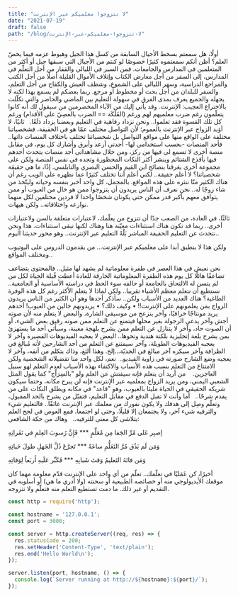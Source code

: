 ```yaml
---
title: "لا تتزوجوا معلميكم عبر الإنترنت"
date: "2021-07-19"
draft: false
path: "/blog/لا-تتزوجوا-معلميكم-عبر-الإنترنت"
---
```


أولًا، هل سمعتم بسخط الأجيال السابقة من كسل هذا الجيل وهبوط عزمه فيما يخصّ العلم؟ أظن أنكم سمعتموه كثيرًا خصوصًا لو كنتم من الأجيال التي سبقها جيل أو أكثر من المتعلمين في المدارس والجامعات. فمن السير في الليالي والقفار من أجل التعلّم في المدارس، إلى السفر من أجل معارض الكتاب وإتلاف الأموال القليلة أصلًا من أجل الكتب والمراجع الدراسية، وسهر الليالي على الشموع، وشظف العيش والكفاح من أجل التعلم، والسفر للبلدان من أجل بحث أو مخطوط أو مرجع. ربما بعضكم لم يسمع بهذا لكنه لا يجهله والجميع يعرف بمدى الفرق في سهولة التعليم بين الماضي والحاضر والتي تكلّلت بالاختراع العجيب: الإنترنت. وقد يأتي إليك من الآباء المخضرمين من سيقول لك أنه كانوا يتعلّمون رغم ضرب معلميهم لهم ورغم (الفَلَكَة == الضرب بالعصِيّ على الأقدام) ورغم كل تلك القسوة فقد تعلموا.. ونحن نزداد رفاهية في التعليم وبعضنا يزداد دَلَعًا.
 
ثانيًا، لا أؤيد الزواج عبر الإنترنت بالعموم؛ لأن التواصل مختلف عمّا هو في الحقيقة، فشخصياتنا مختلفة على الواقع منها على مواقع التواصل بل شخصياتنا تختلف باختلاف المنصات ذاتها.. فأحد المنصات -بحسب استخدامي لها- أجدني أرعد وأبرق وأشارك كل يوم، في مقابل منصة أخرى لا تسمع لي فيها من ركز، ومن خلال مشاهداتي أجد منصات يتحدث أحدهم فيها بأقذع الشتائم وينشر أكثر النكات المحظورة وتجده في نفس المنصة ولكن على مجموعة أخرى يغرقنا بنصائح ابن القيم والحسن البصري والنابلسي. إذًا، ما هي حقيقة شخصياتنا؟ لا أعلم حقيقة.. لكني أعلم أننا تختلف كثيرًا عما نظهره على الويب رغم أن هناك الكثير منّا ننثره على هذه المواقع.
بالمجمل، كل واحد أخبر بنفسه وحياته وليتّخذ من شاء زوجًا له.. نحن نعرف أن الناس يريدون أن يتزوجوا ممن هو خال من العيوب أو ممن يتوافق معهم بأكبر قدر ممكن حتى يكونان شخصًا واحدا لا فردين مختلفين لكل منهما نوازعه واختلافاته.. ولكن هيهات.

ثالثًا، في العادة، من الصعب جدًا أن تتزوج من يعلّمك، لاعتبارات متعلقة بالسن ولاعتبارات أخرى.. ربما قد تكون هناك استثناءات معيّنة هنا وهناك لكنها تبقى استثناءات. هذا ونحن نتحدث عن التعليم الحقيقة المباشر بَلْهْ التعليم عبر الإنترنت.. وهو محور حديثنا اليوم..

ولكن هذا لا ينطبق أبدا على معلميكم عبر الإنترنت... من يقدمون الدروس على اليوتيوب ومختلف المواقع..

نحن نعيش في هذا العصر في طفرة معلوماتية لم يشهد لها مثيل.. فالمحتوى يتضاعف تضاعفًا هائلًا كل يوم هذه الطفرة المعلوماتية الخارقة للعادة أعطت قُبلة الحياة لكل من لم يتسن له الالتحاق بالجامعة أو حالفه سوء الحظ في دراسته الأساسية أو الجامعية.. نستطيع أن نتعلم معظم الأشياء تقريبا.. ولكن لماذا لا يتعلم الأكثر رغم كل هذه الوفرة الطاغية؟
هناك العديد من الأسباب ولكن.. سأذكر أحدها وهو أن الكثير من الناس يريدون الزواج بمن يعلمونهم على الإنترنت!!
•	وكيف ذلك؟
•	يريدونهم خالين من العيوب!
أحدهم يريد مونتاجًا خرافيًا، وآخر ينزعج من موسيقى الشارة، والبعض لا يتعلم منه لأن صوته أجش وآخر يدعي الرجولة بغير محلها فيتمنع عن التعلم ممن صوته رقيق بعض الشيء، أو أن الصوت حاد، وآخر لا يتنازل عن التعلم ممن يشرح بلهجة معينة، وسيأتي أحد ما يستهزئ بمن يشرح بلغة إنجليزية بلكنة هندية ونحوها..
البعض لا يعجبه الفيديوهات القصيرة وآخر لا يعجبه الفيديوهات الطويلة، وآخر سيمتنع عن التعلم من أحد الشارحين لأنه مُبالغ في الظرافة وآخر سيكره آخر مبالغ في الجديّة...إلخ. وهذا ألثغ، وذاك يتكلم من أنفه، وآخر لا يعجبه وضع الشارح صورته في زاوية الفيديو..
 نعم، لكل واحد منا تفضيلاته الشخصية ولكن الامتناع من التعلم بسبب هذه الأسباب والاكتفاء بهذه الأسباب لعدم التعلم لهو سبيل العاجزين. 
 
من أريد أن يتعلم فإنه سيفتش عن العلم ولو "بالسِرَاْج" كما يقول المثل الشعبي اليمني، ومن يريد الزواج بمعلميه عبر الإنترنت فإنه لن يبرح مكانه، وحتما سيكون شريكه الحقيقي في الحياة مليئا بالعيوب، وهو "قاعد" في مكانه ويطلق النكات على من يقدم شرحًا..
 
أما وأنت لا تقبل الدفع في مقابل التعليم، فتقبّل من يشرح بالحد المقبول، وتعلّم وصِل إلى هدفك ولا يكون نفورك من معلمك عبر الإنترنت عائقًا.. فالتعليم شيء والترفيه شيء آخر، ولا يجتمعان إلا قليلًا، وحتى لو اجتمعا، فمع الغوص في لجج العلم يتلاشى كل معنى للترفيه..
 
وهاك من حكة الشافعي:

اِصبِر عَلى مُرِّ الجَفا مِن مُعَلِّمٍ *** فَإِنَّ رُسوبَ العِلمِ في نَفَراتِهِ 

وَمَن لَم يَذُق مُرَّ التَعَلُّمِ ساعَةً ***	تَجرَّعَ ذُلَّ الجَهلِ طولَ
حَياتِهِ

وَمَن فاتَهُ التَعليمُ وَقتَ شَبابِهِ ***  فَكَبِّر عَلَيهِ أَربَعاً لِوَفاتِهِ         
 

أخيرًا، كن عَمَليًا في تعلّمك.. تعلّم من أي واحد على الإنترنت قدّم معلومة مهما كان موقفك الأيديولوجي منه أو خصائصه الطبيعية أو سحنته (ولا أدري ما هي) أو أسلوبه في التقديم أو غير ذلك. ما دمت تستطيع التعلم منه فتعلّم ولا تتزوجه.

```js
const http = require('http');

const hostname = '127.0.0.1';
const port = 3000;

const server = http.createServer((req, res) => {
  res.statusCode = 200;
  res.setHeader('Content-Type', 'text/plain');
  res.end('Hello World\n');
});

server.listen(port, hostname, () => {
  console.log(`Server running at http://${hostname}:${port}/`);
});
```